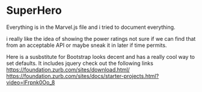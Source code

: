 # SuperHero


Everything is in the Marvel.js file and i tried to document everything. 

i really like the idea of showing the power ratings not sure if we can find that from an acceptable API or maybe sneak it in later if time permits.


Here is a susbstitute for Bootstrap looks decent and has a really cool way to set defaults. It includes jquery
check out the following links
https://foundation.zurb.com/sites/download.html/
https://foundation.zurb.com/sites/docs/starter-projects.html?video=lFrpnk0Oo_8




